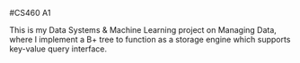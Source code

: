 #CS460 A1

This is my Data Systems & Machine Learning project on Managing Data, where I implement a B+ tree to function as a storage engine which supports key-value query interface.
